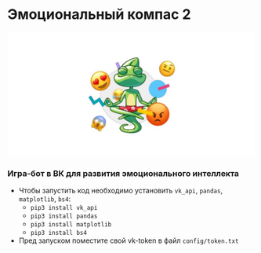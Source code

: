 # Эмоциональный компас 2 
![logo](img/logo.png)
### Игра-бот в ВК для развития эмоционального интеллекта
- Чтобы запустить код необходимо установить <code>vk_api</code>, <code>pandas</code>, <code>matplotlib</code>, <code>bs4</code>:
  - <code>pip3 install vk_api</code>
  - <code>pip3 install pandas</code>
  - <code>pip3 install matplotlib</code>
  - <code>pip3 install bs4</code>
- Пред запуском поместите свой vk-token в файл <code>config/token.txt</code>
